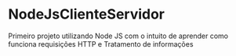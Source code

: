 # NodeJsClienteServidor

Primeiro projeto utilizando Node JS com o intuito de aprender como funciona requisições HTTP e Tratamento de informações
